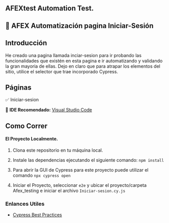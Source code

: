 ## AFEXtest Automation Test.

## 🤖 AFEX Automatización pagina Iniciar-Sesión

## Introducción

He creado una pagina llamada inciar-sesion para ir probando las funcionalidades que existén en esta pagina e ir automatizando y validando la gran mayoria de ellas. Dejo en claro que para atrapar los elementos del sitio, utilice el selector que trae incorporado Cypress.

## Páginas

✅ Iniciar-sesion

🔹 **IDE Recomendado:** [Visual Studio Code](https://code.visualstudio.com/)

## Como Correr 
#### El Proyecto Localmente.

1. Clona este repositorio en tu máquina local.

2. Instale las dependencias ejecutando el siguiente comando: `npm install`

3. Para abrir la GUI de Cypress para este proyecto puede utilizar el comando `npx cypress open`

4. Iniciar el Proyecto, seleccionar `e2e` y ubicar el proyecto/carpeta Afex_testing e iniciar el archivo `Iniciar-sesion.cy.js`


### Enlances Utiles 

- [Cypress Best Practices](https://docs.cypress.io/guides/references/best-practices)





